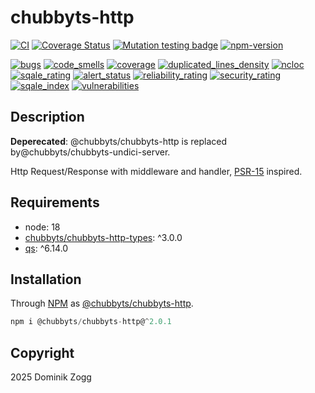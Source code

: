 # chubbyts-http

[![CI](https://github.com/chubbyts/chubbyts-http/workflows/CI/badge.svg?branch=master)](https://github.com/chubbyts/chubbyts-http/actions?query=workflow%3ACI)
[![Coverage Status](https://coveralls.io/repos/github/chubbyts/chubbyts-http/badge.svg?branch=master)](https://coveralls.io/github/chubbyts/chubbyts-http?branch=master)
[![Mutation testing badge](https://img.shields.io/endpoint?style=flat&url=https%3A%2F%2Fbadge-api.stryker-mutator.io%2Fgithub.com%2Fchubbyts%2Fchubbyts-http%2Fmaster)](https://dashboard.stryker-mutator.io/reports/github.com/chubbyts/chubbyts-http/master)
[![npm-version](https://img.shields.io/npm/v/@chubbyts/chubbyts-http.svg)](https://www.npmjs.com/package/@chubbyts/chubbyts-http)

[![bugs](https://sonarcloud.io/api/project_badges/measure?project=chubbyts_chubbyts-http&metric=bugs)](https://sonarcloud.io/dashboard?id=chubbyts_chubbyts-http)
[![code_smells](https://sonarcloud.io/api/project_badges/measure?project=chubbyts_chubbyts-http&metric=code_smells)](https://sonarcloud.io/dashboard?id=chubbyts_chubbyts-http)
[![coverage](https://sonarcloud.io/api/project_badges/measure?project=chubbyts_chubbyts-http&metric=coverage)](https://sonarcloud.io/dashboard?id=chubbyts_chubbyts-http)
[![duplicated_lines_density](https://sonarcloud.io/api/project_badges/measure?project=chubbyts_chubbyts-http&metric=duplicated_lines_density)](https://sonarcloud.io/dashboard?id=chubbyts_chubbyts-http)
[![ncloc](https://sonarcloud.io/api/project_badges/measure?project=chubbyts_chubbyts-http&metric=ncloc)](https://sonarcloud.io/dashboard?id=chubbyts_chubbyts-http)
[![sqale_rating](https://sonarcloud.io/api/project_badges/measure?project=chubbyts_chubbyts-http&metric=sqale_rating)](https://sonarcloud.io/dashboard?id=chubbyts_chubbyts-http)
[![alert_status](https://sonarcloud.io/api/project_badges/measure?project=chubbyts_chubbyts-http&metric=alert_status)](https://sonarcloud.io/dashboard?id=chubbyts_chubbyts-http)
[![reliability_rating](https://sonarcloud.io/api/project_badges/measure?project=chubbyts_chubbyts-http&metric=reliability_rating)](https://sonarcloud.io/dashboard?id=chubbyts_chubbyts-http)
[![security_rating](https://sonarcloud.io/api/project_badges/measure?project=chubbyts_chubbyts-http&metric=security_rating)](https://sonarcloud.io/dashboard?id=chubbyts_chubbyts-http)
[![sqale_index](https://sonarcloud.io/api/project_badges/measure?project=chubbyts_chubbyts-http&metric=sqale_index)](https://sonarcloud.io/dashboard?id=chubbyts_chubbyts-http)
[![vulnerabilities](https://sonarcloud.io/api/project_badges/measure?project=chubbyts_chubbyts-http&metric=vulnerabilities)](https://sonarcloud.io/dashboard?id=chubbyts_chubbyts-http)

## Description

**Deperecated**: @chubbyts/chubbyts-http is replaced by@chubbyts/chubbyts-undici-server.

Http Request/Response with middleware and handler, [PSR-15][2] inspired.

## Requirements

 * node: 18
 * [chubbyts/chubbyts-http-types][3]: ^3.0.0
 * [qs][4]: ^6.14.0

## Installation

Through [NPM](https://www.npmjs.com) as [@chubbyts/chubbyts-http][1].

```ts
npm i @chubbyts/chubbyts-http@^2.0.1
```

## Copyright

2025 Dominik Zogg

[1]: https://www.npmjs.com/package/@chubbyts/chubbyts-http
[2]: https://www.php-fig.org/psr/psr-15
[3]: https://www.npmjs.com/package/@chubbyts/chubbyts-http-types
[4]: https://www.npmjs.com/package/qs
